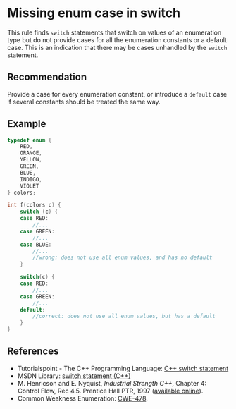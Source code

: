 # Missing enum case in switch
This rule finds `switch` statements that switch on values of an enumeration type but do not provide cases for all the enumeration constants or a default case. This is an indication that there may be cases unhandled by the `switch` statement.


## Recommendation
Provide a case for every enumeration constant, or introduce a `default` case if several constants should be treated the same way.


## Example

```cpp
typedef enum {
	RED,
	ORANGE,
	YELLOW,
	GREEN,
	BLUE,
	INDIGO,
	VIOLET
} colors;

int f(colors c) {
	switch (c) {
	case RED:
		//...
	case GREEN:
		//...
	case BLUE:
		//...
		//wrong: does not use all enum values, and has no default
	}

	switch(c) {
	case RED:
		//...
	case GREEN:
		//...
	default:
		//correct: does not use all enum values, but has a default
	}
}

```

## References
* Tutorialspoint - The C++ Programming Language: [C++ switch statement](http://www.tutorialspoint.com/cplusplus/cpp_switch_statement.htm)
* MSDN Library: [switch statement (C++)](https://docs.microsoft.com/en-us/cpp/cpp/switch-statement-cpp)
* M. Henricson and E. Nyquist, *Industrial Strength C++*, Chapter 4: Control Flow, Rec 4.5. Prentice Hall PTR, 1997 ([available online](https://web.archive.org/web/20190919025638/https://mongers.org/industrial-c++/)).
* Common Weakness Enumeration: [CWE-478](https://cwe.mitre.org/data/definitions/478.html).
